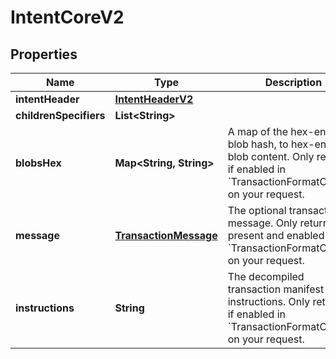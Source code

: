 

# IntentCoreV2


## Properties

| Name | Type | Description | Notes |
|------------ | ------------- | ------------- | -------------|
|**intentHeader** | [**IntentHeaderV2**](IntentHeaderV2.md) |  |  |
|**childrenSpecifiers** | **List&lt;String&gt;** |  |  |
|**blobsHex** | **Map&lt;String, String&gt;** | A map of the hex-encoded blob hash, to hex-encoded blob content. Only returned if enabled in &#x60;TransactionFormatOptions&#x60; on your request. |  [optional] |
|**message** | [**TransactionMessage**](TransactionMessage.md) | The optional transaction message. Only returned if present and enabled in &#x60;TransactionFormatOptions&#x60; on your request. |  [optional] |
|**instructions** | **String** | The decompiled transaction manifest instructions. Only returned if enabled in &#x60;TransactionFormatOptions&#x60; on your request. |  [optional] |



